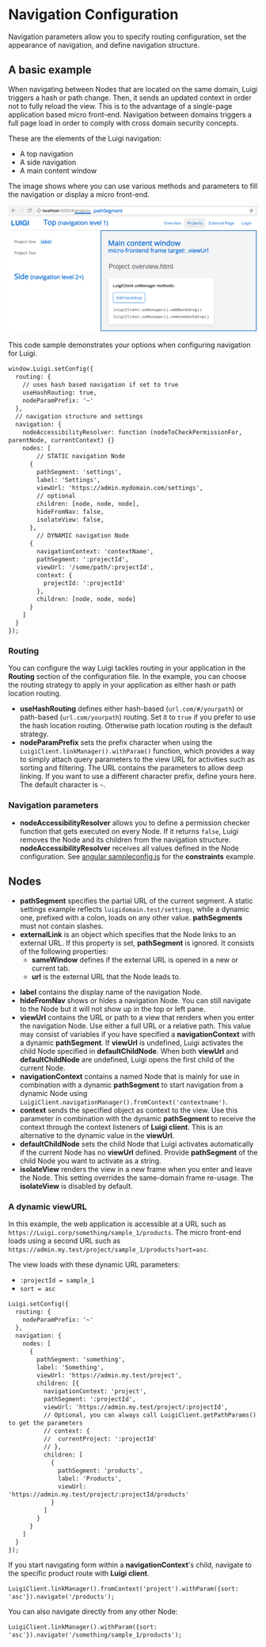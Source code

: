 # Navigation Configuration

Navigation parameters allow you to specify routing configuration, set the appearance of navigation, and define navigation structure.

## A basic example

When navigating between Nodes that are located on the same domain, Luigi triggers a hash or path change. Then, it sends an updated context in order not to fully reload the view. This is to the advantage of a single-page application based micro front-end. Navigation between domains triggers a full page load in order to comply with cross domain security concepts.

These are the elements of the Luigi navigation:

- A top navigation
- A side navigation
- A main content window

The image shows where you can use various methods and parameters to fill the navigation or display a micro front-end.

![Navigation layout](assets/navigation-structure.png)

This code sample demonstrates your options when configuring navigation for Luigi.

```
window.Luigi.setConfig({
  routing: {
    // uses hash based navigation if set to true
    useHashRouting: true,
    nodeParamPrefix: '~'
  },
  // navigation structure and settings
  navigation: {
    nodeAccessibilityResolver: function (nodeToCheckPermissionFor, parentNode, currentContext) {}
    nodes: [
        // STATIC navigation Node
      {
        pathSegment: 'settings',
        label: 'Settings',
        viewUrl: 'https://admin.mydomain.com/settings',
        // optional
        children: [node, node, node],
        hideFromNav: false,
        isolateView: false,
      },
        // DYNAMIC navigation Node
      {
        navigationContext: 'contextName',
        pathSegment: ':projectId',
        viewUrl: '/some/path/:projectId',
        context: {
          projectId: ':projectId'
        },
        children: [node, node, node]
      }
    ]
  }
});
```

### Routing

You can configure the way Luigi tackles routing in your application in the **Routing** section of the configuration file. In the example, you can choose the routing strategy to apply in your application as either hash or path location routing.

- **useHashRouting** defines either hash-based (`url.com/#/yourpath`) or path-based (`url.com/yourpath`) routing. Set it to `true` if you prefer to use the hash location routing. Otherwise path location routing is the default strategy.
- **nodeParamPrefix** sets the prefix character when using the `LuigiClient.linkManager().withParam()` function, which provides a way to simply attach query parameters to the view URL for activities such as sorting and filtering. The URL contains the parameters to allow deep linking. If you want to use a different character prefix, define yours here. The default character is `~`.

### Navigation parameters

- **nodeAccessibilityResolver** allows you to define a permission checker function that gets executed on every Node. If it returns `false`, Luigi removes the Node and its children from the navigation structure.
  **nodeAccessibilityResolver** receives all values defined in the Node configuration. See [angular sampleconfig.js](../core/examples/luigi-sample-angular/src/assets/sampleconfig.js) for the **constraints** example.

## Nodes

- **pathSegment** specifies the partial URL of the current segment. A static settings example reflects `luigidomain.test/settings`, while a dynamic one, prefixed with a colon, loads on any other value. **pathSegments** must not contain slashes.
- **externalLink** is an object which specifies that the Node links to an external URL. If this property is set, **pathSegment** is ignored. It consists of the following properties:
  - **sameWindow** defines if the external URL is opened in a new or current tab.
  - **url** is the external URL that the Node leads to.

* **label** contains the display name of the navigation Node.
* **hideFromNav** shows or hides a navigation Node. You can still navigate to the Node but it will not show up in the top or left pane.
* **viewUrl** contains the URL or path to a view that renders when you enter the navigation Node. Use either a full URL or a relative path. This value may consist of variables if you have specified a **navigationContext** with a dynamic **pathSegment**. If **viewUrl** is undefined, Luigi activates the child Node specified in **defaultChildNode**. When both **viewUrl** and **defaultChildNode** are undefined, Luigi opens the first child of the current Node.
* **navigationContext** contains a named Node that is mainly for use in combination with a dynamic **pathSegment** to start navigation from a dynamic Node using `LuigiClient.navigationManager().fromContext('contextname')`.
* **context** sends the specified object as context to the view. Use this parameter in combination with the dynamic **pathSegment** to receive the context through the context listeners of **Luigi client**. This is an alternative to the dynamic value in the **viewUrl**.
* **defaultChildNode** sets the child Node that Luigi activates automatically if the current Node has no **viewUrl** defined. Provide **pathSegment** of the child Node you want to activate as a string.
* **isolateView** renders the view in a new frame when you enter and leave the Node. This setting overrides the same-domain frame re-usage. The **isolateView** is disabled by default.

### A dynamic viewURL

In this example, the web application is accessible at a URL such as `https://Luigi.corp/something/sample_1/products`. The micro front-end loads using a second URL such as `https://admin.my.test/project/sample_1/products?sort=asc`.

The view loads with these dynamic URL parameters:

- `:projectId = sample_1`
- `sort = asc`

```
Luigi.setConfig({
  routing: {
    nodeParamPrefix: '~'
  },
  navigation: {
    nodes: [
      {
        pathSegment: 'something',
        label: 'Something',
        viewUrl: 'https://admin.my.test/project',
        children: [{
          navigationContext: 'project',
          pathSegment: ':projectId',
          viewUrl: 'https://admin.my.test/project/:projectId',
          // Optional, you can always call LuigiClient.getPathParams() to get the parameters
          // context: {
          //  currentProject: ':projectId'
          // },
          children: [
            {
              pathSegment: 'products',
              label: 'Products',
              viewUrl: 'https://admin.my.test/project/:projectId/products'
            }
          ]
        }
      }
    ]
  }
});
```

If you start navigating form within a **navigationContext**'s child, navigate to the specific product route with **Luigi client**.

```
LuigiClient.linkManager().fromContext('project').withParam({sort: 'asc'}).navigate('/products');
```

You can also navigate directly from any other Node:

```
LuigiClient.linkManager().withParam({sort: 'asc'}).navigate('/something/sample_1/products');
```
